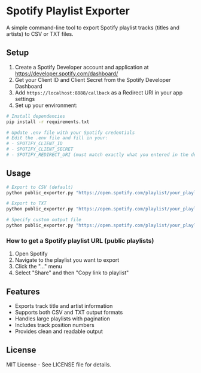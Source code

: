 # Spotify Playlist Exporter

A simple command-line tool to export Spotify playlist tracks (titles and artists) to CSV or TXT files.

## Setup

1. Create a Spotify Developer account and application at https://developer.spotify.com/dashboard/
2. Get your Client ID and Client Secret from the Spotify Developer Dashboard
3. Add `https://localhost:8888/callback` as a Redirect URI in your app settings
4. Set up your environment:

```bash
# Install dependencies
pip install -r requirements.txt

# Update .env file with your Spotify credentials
# Edit the .env file and fill in your:
# - SPOTIFY_CLIENT_ID
# - SPOTIFY_CLIENT_SECRET
# - SPOTIFY_REDIRECT_URI (must match exactly what you entered in the developer dashboard)
```

## Usage

```bash
# Export to CSV (default)
python public_exporter.py "https://open.spotify.com/playlist/your_playlist_id"

# Export to TXT
python public_exporter.py "https://open.spotify.com/playlist/your_playlist_id" --format txt

# Specify custom output file
python public_exporter.py "https://open.spotify.com/playlist/your_playlist_id" --output my_songs.csv

```

### How to get a Spotify playlist URL (public playlists)

1. Open Spotify
2. Navigate to the playlist you want to export
3. Click the "..." menu
4. Select "Share" and then "Copy link to playlist"

## Features

- Exports track title and artist information
- Supports both CSV and TXT output formats
- Handles large playlists with pagination
- Includes track position numbers
- Provides clean and readable output

## License

MIT License - See LICENSE file for details.
